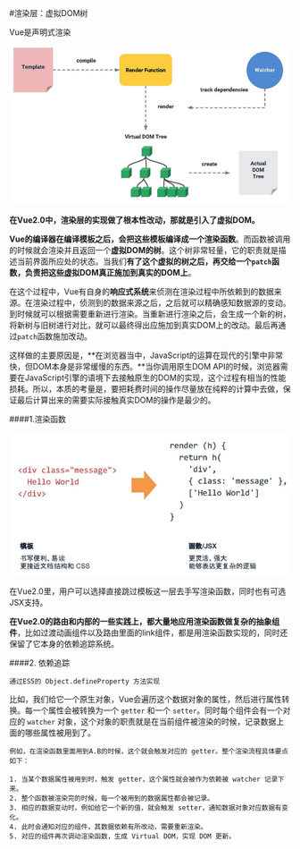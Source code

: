 #渲染层：虚拟DOM树

Vue是声明式渲染

![](/assets/vue-render.png)

**在Vue2.0中，渲染层的实现做了根本性改动，那就是引入了虚拟DOM。**

**Vue的编译器在编译模板之后，会把这些模板编译成一个渲染函数**。而函数被调用的时候就会渲染并且返回一个**虚拟DOM的树**。这个树非常轻量，它的职责就是描述当前界面所应处的状态。当我们**有了这个虚拟的树之后，再交给一个```patch```函数，负责把这些虚拟DOM真正施加到真实的DOM上**。

在这个过程中，Vue有自身的**响应式系统**来侦测在渲染过程中所依赖到的数据来源。在渲染过程中，侦测到的数据来源之后，之后就可以精确感知数据源的变动。到时候就可以根据需要重新进行渲染。当重新进行渲染之后，会生成一个新的树，将新树与旧树进行对比，就可以最终得出应施加到真实DOM上的改动。最后再通过```patch```函数施加改动。

这样做的主要原因是，**在浏览器当中，JavaScript的运算在现代的引擎中非常快，但DOM本身是非常缓慢的东西。**当你调用原生DOM API的时候，浏览器需要在JavaScript引擎的语境下去接触原生的DOM的实现，这个过程有相当的性能损耗。所以，本质的考量是，要把耗费时间的操作尽量放在纯粹的计算中去做，保证最后计算出来的需要实际接触真实DOM的操作是最少的。

####1.渲染函数

![](/assets/vue-render-fun.png)

在Vue2.0里，用户可以选择直接跳过模板这一层去手写渲染函数，同时也有可选JSX支持。

**在Vue2.0的路由和内部的一些实践上，都大量地应用渲染函数做复杂的抽象组件**，比如过渡动画组件以及路由里面的link组件，都是用渲染函数实现的，同时还保留了它本身的依赖追踪系统。

####2. 依赖追踪

```
通过ES5的 Object.defineProperty 方法实现
```
比如，我们给它一个原生对象，Vue会遍历这个数据对象的属性，然后进行属性转换。每一个属性会被转换为一个 ```getter``` 和一个 ```setter```。同时每个组件会有一个对应的 ```watcher``` 对象，这个对象的职责就是在当前组件被渲染的时候，记录数据上面的哪些属性被用到了。

```
例如，在渲染函数里面用到A.B的时候，这个就会触发对应的 getter。整个渲染流程具体要点如下：

1. 当某个数据属性被用到时，触发 getter，这个属性就会被作为依赖被 watcher 记录下来。
2. 整个函数被渲染完的时候，每一个被用到的数据属性都会被记录。
3. 相应的数据变动时，例如给它一个新的值，就会触发 setter，通知数据对象对应数据有变化。
4. 此时会通知对应的组件，其数据依赖有所改动，需要重新渲染。
5. 对应的组件再次调动渲染函数，生成 Virtual DOM，实现 DOM 更新。
```